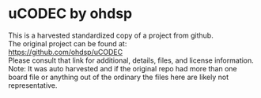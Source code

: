 
# uCODEC by ohdsp  
This is a harvested standardized copy of a project from github.  
The original project can be found at:  
https://github.com/ohdsp/uCODEC  
Please consult that link for additional, details, files, and license information.  
Note: It was auto harvested and if the original repo had more than one board file or anything out of the ordinary the files here are likely not representative.  
    